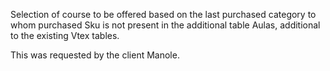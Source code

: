  Selection of course to be offered based on the last purchased category to whom purchased Sku is not present in the additional table Aulas, additional to the existing Vtex tables.

 This was requested by the client Manole.
